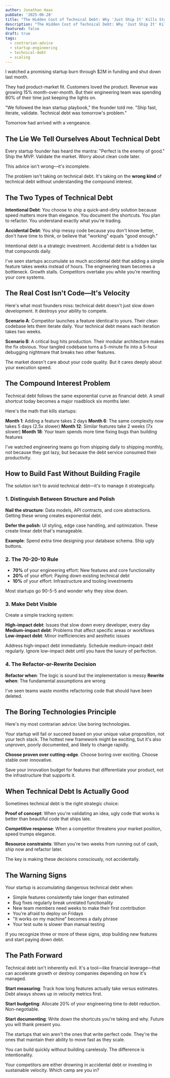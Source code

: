 ```yaml
---
author: Jonathan Haas
pubDate: '2025-06-28'
title: "The Hidden Cost of Technical Debt: Why 'Just Ship It' Kills Startups"
description: "The Hidden Cost of Technical Debt: Why 'Just Ship It' Kills Startups: They had product-market fit. Customers loved the product."
featured: false
draft: true
tags:
  - contrarian-advice
  - startup-engineering
  - technical-debt
  - scaling
---
```


I watched a promising startup burn through $2M in funding and shut down last month.

They had product-market fit. Customers loved the product. Revenue was growing 15% month-over-month. But their engineering team was spending 80% of their time just keeping the lights on.

"We followed the lean startup playbook," the founder told me. "Ship fast, iterate, validate. Technical debt was tomorrow's problem."

Tomorrow had arrived with a vengeance.

## The Lie We Tell Ourselves About Technical Debt

Every startup founder has heard the mantra: "Perfect is the enemy of good." Ship the MVP. Validate the market. Worry about clean code later.

This advice isn't wrong—it's incomplete.

The problem isn't taking on technical debt. It's taking on the **wrong kind** of technical debt without understanding the compound interest.

## The Two Types of Technical Debt

**Intentional Debt**: You choose to ship a quick-and-dirty solution because speed matters more than elegance. You document the shortcuts. You plan to refactor. You understand exactly what you're trading.

**Accidental Debt**: You ship messy code because you don't know better, don't have time to think, or believe that "working" equals "good enough."

Intentional debt is a strategic investment. Accidental debt is a hidden tax that compounds daily.

I've seen startups accumulate so much accidental debt that adding a simple feature takes weeks instead of hours. The engineering team becomes a bottleneck. Growth stalls. Competitors overtake you while you're rewriting your core systems.

## The Real Cost Isn't Code—It's Velocity

Here's what most founders miss: technical debt doesn't just slow down development. It destroys your ability to compete.

**Scenario A**: Competitor launches a feature identical to yours. Their clean codebase lets them iterate daily. Your technical debt means each iteration takes two weeks.

**Scenario B**: A critical bug hits production. Their modular architecture makes the fix obvious. Your tangled codebase turns a 5-minute fix into a 5-hour debugging nightmare that breaks two other features.

The market doesn't care about your code quality. But it cares deeply about your execution speed.

## The Compound Interest Problem

Technical debt follows the same exponential curve as financial debt. A small shortcut today becomes a major roadblock six months later.

Here's the math that kills startups:

**Month 1**: Adding a feature takes 2 days
**Month 6**: The same complexity now takes 5 days (2.5x slower)
**Month 12**: Similar features take 2 weeks (7x slower)
**Month 18**: Your team spends more time fixing bugs than building features

I've watched engineering teams go from shipping daily to shipping monthly, not because they got lazy, but because the debt service consumed their productivity.

## How to Build Fast Without Building Fragile

The solution isn't to avoid technical debt—it's to manage it strategically.

### 1. Distinguish Between Structure and Polish

**Nail the structure**: Data models, API contracts, and core abstractions. Getting these wrong creates exponential debt.

**Defer the polish**: UI styling, edge case handling, and optimization. These create linear debt that's manageable.

**Example**: Spend extra time designing your database schema. Ship ugly buttons.

### 2. The 70-20-10 Rule

- **70%** of your engineering effort: New features and core functionality
- **20%** of your effort: Paying down existing technical debt
- **10%** of your effort: Infrastructure and tooling investments

Most startups go 90-5-5 and wonder why they slow down.

### 3. Make Debt Visible

Create a simple tracking system:

**High-impact debt**: Issues that slow down every developer, every day
**Medium-impact debt**: Problems that affect specific areas or workflows  
**Low-impact debt**: Minor inefficiencies and aesthetic issues

Address high-impact debt immediately. Schedule medium-impact debt regularly. Ignore low-impact debt until you have the luxury of perfection.

### 4. The Refactor-or-Rewrite Decision

**Refactor when**: The logic is sound but the implementation is messy
**Rewrite when**: The fundamental assumptions are wrong

I've seen teams waste months refactoring code that should have been deleted.

## The Boring Technologies Principle

Here's my most contrarian advice: Use boring technologies.

Your startup will fail or succeed based on your unique value proposition, not your tech stack. The hottest new framework might be exciting, but it's also unproven, poorly documented, and likely to change rapidly.

**Choose proven over cutting-edge**. Choose boring over exciting. Choose stable over innovative.

Save your innovation budget for features that differentiate your product, not the infrastructure that supports it.

## When Technical Debt Is Actually Good

Sometimes technical debt is the right strategic choice:

**Proof of concept**: When you're validating an idea, ugly code that works is better than beautiful code that ships late.

**Competitive response**: When a competitor threatens your market position, speed trumps elegance.

**Resource constraints**: When you're two weeks from running out of cash, ship now and refactor later.

The key is making these decisions consciously, not accidentally.

## The Warning Signs

Your startup is accumulating dangerous technical debt when:

- Simple features consistently take longer than estimated
- Bug fixes regularly break unrelated functionality
- New team members need weeks to make their first contribution
- You're afraid to deploy on Fridays
- "It works on my machine" becomes a daily phrase
- Your test suite is slower than manual testing

If you recognize three or more of these signs, stop building new features and start paying down debt.

## The Path Forward

Technical debt isn't inherently evil. It's a tool—like financial leverage—that can accelerate growth or destroy companies depending on how it's managed.

**Start measuring**: Track how long features actually take versus estimates. Debt always shows up in velocity metrics first.

**Start budgeting**: Allocate 20% of your engineering time to debt reduction. Non-negotiable.

**Start documenting**: Write down the shortcuts you're taking and why. Future you will thank present you.

The startups that win aren't the ones that write perfect code. They're the ones that maintain their ability to move fast as they scale.

You can build quickly without building carelessly. The difference is intentionality.

Your competitors are either drowning in accidental debt or investing in sustainable velocity. Which camp are you in?
